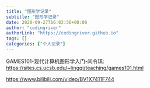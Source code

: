 ```yaml
---
title: "图形学记录"
subtitle: "图形学记录"
date: 2020-09-27T16:03:56+08:00
author: "codingriver"
authorLink: "https://codingriver.github.io"
tags: []
categories: ["个人记录"]
---
```


<!--more-->

GAMES101-现代计算机图形学入门-闫令琪:  
<https://sites.cs.ucsb.edu/~lingqi/teaching/games101.html>  

<https://www.bilibili.com/video/BV1X7411F744>